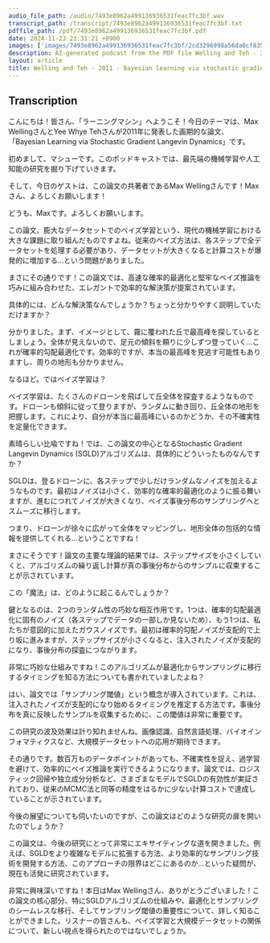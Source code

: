 ```yaml
---
audio_file_path: /audio/7493e8962a499136936531feac7fc3bf.wav
transcript_path: /transcript/7493e8962a499136936531feac7fc3bf.txt
pdffile_path: /pdf/7493e8962a499136936531feac7fc3bf.pdf
date: 2024-11-23 23:31:21 +0900
images: ['images/7493e8962a499136936531feac7fc3bf/2cd3296998a56da0cf835503e6f425fcfb0dcbef4cbb2d79078ee63f672c4c43.jpg', 'images/7493e8962a499136936531feac7fc3bf/8b00914755a0cf86d8745b6494bcf954154e56f7a9644f9ce2c94def8c7b5653.jpg', 'images/7493e8962a499136936531feac7fc3bf/a51d38d7a32dfd7a7da7572db48a2fff673c4f557f4d38bc192d1f928bb48e6b.jpg', 'images/7493e8962a499136936531feac7fc3bf/d71e6fef337f012cbd58fc8a7e895f479f854b8349251c1753bbc41cfff35507.jpg', 'images/7493e8962a499136936531feac7fc3bf/db04081e99673c78ef70a526abad64d6cfaa60c5c7e154eda757eabe10ec7280.jpg', 'images/7493e8962a499136936531feac7fc3bf/3d85a69102a6bc4d5e9786a7e9c7a000e097fb82522f37a1e6d43d49df63b041.jpg']
description: AI-generated podcast from the PDF file Welling and Teh - 2011 - Bayesian learning via stochastic gradient Langevin_JP / 7493e8962a499136936531feac7fc3bf
layout: article
title: Welling and Teh - 2011 - Bayesian learning via stochastic gradient Langevin_JP
---
```


## Transcription
こんにちは！皆さん、「ラーニングマシン」へようこそ！今日のテーマは、Max WellingさんとYee Whye Tehさんが2011年に発表した画期的な論文、「Bayesian Learning via Stochastic Gradient Langevin Dynamics」です。

初めまして、マシューです。このポッドキャストでは、最先端の機械学習や人工知能の研究を掘り下げていきます。

そして、今日のゲストは、この論文の共著者であるMax Wellingさんです！Maxさん、よろしくお願いします！

どうも、Maxです。よろしくお願いします。

この論文、膨大なデータセットでのベイズ学習という、現代の機械学習における大きな課題に取り組んだものですよね。従来のベイズ方法は、各ステップで全データセットを処理する必要があり、データセットが大きくなると計算コストが爆発的に増加する…という問題がありました。

まさにその通りです！この論文では、高速な確率的最適化と堅牢なベイズ推論を巧みに組み合わせた、エレガントで効率的な解決策が提案されています。

具体的には、どんな解決策なんでしょうか？ちょっと分かりやすく説明していただけますか？

分かりました。まず、イメージとして、霧に覆われた丘で最高峰を探しているとしましょう。全体が見えないので、足元の傾斜を頼りに少しずつ登っていく…これが確率的勾配最適化です。効率的ですが、本当の最高峰を見逃す可能性もありますし、周りの地形も分かりません。

なるほど。ではベイズ学習は？

ベイズ学習は、たくさんのドローンを飛ばして丘全体を探査するようなものです。ドローンも傾斜に従って登りますが、ランダムに動き回り、丘全体の地形を把握します。これにより、自分が本当に最高峰にいるのかどうか、その不確実性を定量化できます。

素晴らしい比喩ですね！では、この論文の中心となるStochastic Gradient Langevin Dynamics (SGLD)アルゴリズムは、具体的にどういったものなんですか？

SGLDは、登るドローンに、各ステップで少しだけランダムなノイズを加えるようなものです。最初はノイズは小さく、効率的な確率的最適化のように振る舞いますが、進むにつれてノイズが大きくなり、ベイズ事後分布のサンプリングへとスムーズに移行します。

つまり、ドローンが徐々に広がって全体をマッピングし、地形全体の包括的な情報を提供してくれる…ということですね！

まさにそうです！論文の主要な理論的結果では、ステップサイズを小さくしていくと、アルゴリズムの繰り返し計算が真の事後分布からのサンプルに収束することが示されています。

この「魔法」は、どのように起こるんでしょうか？

鍵となるのは、2つのランダム性の巧妙な相互作用です。1つは、確率的勾配最適化に固有のノイズ（各ステップでデータの一部しか見ないため）、もう1つは、私たちが意図的に加えたガウスノイズです。最初は確率的勾配ノイズが支配的で上り坂に進みますが、ステップサイズが小さくなると、注入されたノイズが支配的になり、事後分布の探査につながります。

非常に巧妙な仕組みですね！このアルゴリズムが最適化からサンプリングに移行するタイミングを知る方法についても書かれていましたよね？

はい、論文では「サンプリング閾値」という概念が導入されています。これは、注入されたノイズが支配的になり始めるタイミングを推定する方法です。事後分布を真に反映したサンプルを収集するために、この閾値は非常に重要です。

この研究の波及効果は計り知れませんね。画像認識、自然言語処理、バイオインフォマティクスなど、大規模データセットへの応用が期待できます。

その通りです。数百万ものデータポイントがあっても、不確実性を捉え、過学習を避けて、効率的にベイズ推論を実行できるようになります。論文では、ロジスティック回帰や独立成分分析など、さまざまなモデルでSGLDの有効性が実証されており、従来のMCMC法と同等の精度をはるかに少ない計算コストで達成していることが示されています。

今後の展望についても伺いたいのですが、この論文はどのような研究の扉を開いたのでしょうか？

この論文は、今後の研究にとって非常にエキサイティングな道を開きました。例えば、SGLDをより複雑なモデルに拡張する方法、より効率的なサンプリング技術を開発する方法、このアプローチの限界はどこにあるのか…といった疑問が、現在も活発に研究されています。

非常に興味深いですね！本日はMax Wellingさん、ありがとうございました！この論文の核心部分、特にSGLDアルゴリズムの仕組みや、最適化とサンプリングのシームレスな移行、そしてサンプリング閾値の重要性について、詳しく知ることができました。リスナーの皆さんも、ベイズ学習と大規模データセットの関係について、新しい視点を得られたのではないでしょうか。





